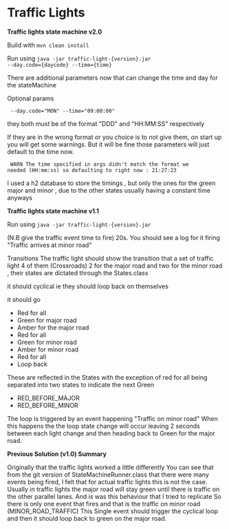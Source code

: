 # Traffic Lights
**Traffic lights state machine v2.0**

Build with <code>mvn clean install</code>

Run using <code>java -jar traffic-light-{version}.jar --day.code={daycode} --time={time} </code>

There are additional parameters now that can change the time and day for the stateMachine 

Optional params

<code> --day.code="MON" --time="09:00:00" </code> 

they both must be of the format "DDD" and "HH:MM:SS" respectively

If they are in the wrong format or you choice is to  not give them, on start up you will get some warnings.
But it will be fine those parameters will just default to the time now.

<code> WARN The time specified in args didn't match the format we needed (HH:mm:ss) so defaulting to right now : 21:27:23</code>

I used a h2 database to store the timings , but only the ones for the green major and minor , due to the other states usually having a constant time anyways


**Traffic lights state machine v1.1**

Run using <code>java -jar traffic-light-{version}.jar</code>

(N.B give the traffic event time to fire) 20s.
You should see a log for it firing "Traffic arrives at minor road"

Transitions
The traffic light should show the transition that a set of traffic light 4 of them (Crossroads)
2 for the major road and two for the minor road , their states are dictated through the States.class

it should cyclical ie they should loop back on themselves

it should go 
* Red for all
* Green for major road 
* Amber for the major road
* Red for all
* Green for minor road
* Amber for minor road
* Red for all
* Loop back

These are reflected in the States with the exception of red for all
being separated into two states to indicate the next Green 
* RED_BEFORE_MAJOR
* RED_BEFORE_MINOR

The loop is triggered by an event happening "Traffic on minor road"
When this happens the the loop state change will occur
leaving 2 seconds between each light change and then heading back to Green for the major road.


**Previous Solution (v1.0) Summary**

Originally that the traffic lights worked a little differently
You can see that from the git version of StateMachineRunner.class that there were many events being fired,
I felt that for actual traffic lights this is not the case.
Usually in traffic lights the major road will stay green until there is traffic on the other parallel lanes. 
And is was this behaviour that I tried to replicate
So there is only one event that fires and that is the traffic on minor road (MINOR_ROAD_TRAFFIC)
This Single event should trigger the cyclical loop and then it should loop back to green on the major road.

   
